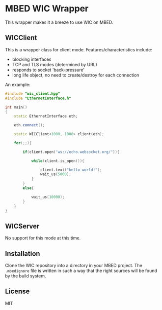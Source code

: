 MBED WIC Wrapper
================

This wrapper makes it a breeze to use WIC on MBED.

## WICClient

This is a wrapper class for client mode. Features/characteristics include:

- blocking interfaces
- TCP and TLS modes (determined by URL)
- responds to socket 'back-pressure'
- long life object, no need to create/destroy for each connection

An example:

~~~ c++
#include "wic_client.hpp"
#include "EthernetInterface.h"

int main()
{
    static EthernetInterface eth;

    eth.connect();

    static WICClient<1000, 1008> client(eth);

    for(;;){

        if(client.open("ws://echo.websocket.org/")){

            while(client.is_open()){

                client.text("hello world!");
                wait_us(5000);
            }        
        }
        else{

            wait_us(10000);
        }
    }
}
~~~

## WICServer

No support for this mode at this time.

## Installation

Clone the WIC repository into a directory in your MBED project.
The `.mbedignore` file is written in such a way that the right sources
will be found by the build system.

## License

MIT

